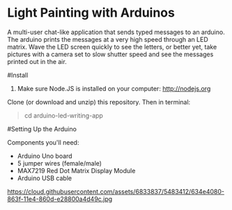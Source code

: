 Light Painting with Arduinos
==========================
A multi-user chat-like application that sends typed messages to an arduino. The arduino prints the messages at a very high speed through an LED matrix. Wave the LED screen quickly to see the letters, or better yet, take pictures with a camera set to slow shutter speed and see the messages printed out in the air.


#Install

1. Make sure Node.JS is installed on your computer: http://nodejs.org

Clone (or download and unzip) this repository. Then in terminal:
  > cd arduino-led-writing-app


#Setting Up the Arduino

Components you'll need:
  - Arduino Uno board
  - 5 jumper wires (female/male)
  - MAX7219 Red Dot Matrix Display Module
  - Arduino USB cable

  https://cloud.githubusercontent.com/assets/6833837/5483412/634e4080-863f-11e4-860d-e28800a4d49c.jpg

